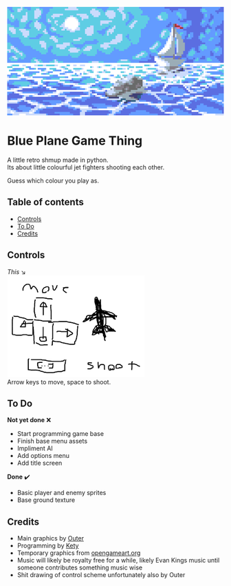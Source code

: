 ![Game logo title thing](placeholder-title.png)
# Blue Plane Game Thing
A little retro shmup made in python.  
Its about little colourful jet fighters shooting each other.  
  
Guess which colour you play as.

## Table of contents
- [Controls](#controls)
- [To Do](#todo)
- [Credits](#credits)  
  


## Controls <a name="controls"></a>
*This* ↘️  
![placeholder controls](placeholder-controls.png)  
Arrow keys to move, space to shoot.


## To Do <a name="todo"></a>
**Not yet done** ❌️

- Start programming game base
- Finish base menu assets
- Impliment AI
- Add options menu
- Add title screen 
 
**Done** ✔️

- Basic player and enemy sprites
- Base ground texture



## Credits <a name="credits"></a>
- Main graphics by [Outer](https://twitter.com/outertoaster)
- Programming by [Kety](https://twitter.com/ketyfolf)
- Temporary graphics from [opengameart.org](http://opengameart.org/)
- Music will likely be royalty free for a while, likely
 Evan Kings music until someone contributes something music wise
- Shit drawing of control scheme unfortunately also by Outer

